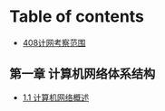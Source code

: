 # Table of contents

* [408计网考察范围](README.md)

## 第一章 计算机网络体系结构

* [1.1 计算机网络概述](di-yi-zhang-ji-suan-ji-wang-luo-ti-xi-jie-gou/1.1-ji-suan-ji-wang-luo-gai-shu.md)

